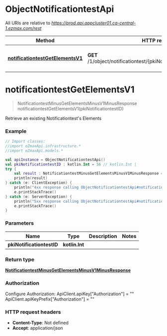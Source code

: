 # ObjectNotificationtestApi

All URIs are relative to *https://prod.api.appcluster01.ca-central-1.ezmax.com/rest*

Method | HTTP request | Description
------------- | ------------- | -------------
[**notificationtestGetElementsV1**](ObjectNotificationtestApi.md#notificationtestGetElementsV1) | **GET** /1/object/notificationtest/{pkiNotificationtestID}/getElements | Retrieve an existing Notificationtest&#39;s Elements


<a id="notificationtestGetElementsV1"></a>
# **notificationtestGetElementsV1**
> NotificationtestMinusGetElementsMinusV1MinusResponse notificationtestGetElementsV1(pkiNotificationtestID)

Retrieve an existing Notificationtest&#39;s Elements



### Example
```kotlin
// Import classes:
//import eZmaxApi.infrastructure.*
//import eZmaxApi.models.*

val apiInstance = ObjectNotificationtestApi()
val pkiNotificationtestID : kotlin.Int = 56 // kotlin.Int | 
try {
    val result : NotificationtestMinusGetElementsMinusV1MinusResponse = apiInstance.notificationtestGetElementsV1(pkiNotificationtestID)
    println(result)
} catch (e: ClientException) {
    println("4xx response calling ObjectNotificationtestApi#notificationtestGetElementsV1")
    e.printStackTrace()
} catch (e: ServerException) {
    println("5xx response calling ObjectNotificationtestApi#notificationtestGetElementsV1")
    e.printStackTrace()
}
```

### Parameters

Name | Type | Description  | Notes
------------- | ------------- | ------------- | -------------
 **pkiNotificationtestID** | **kotlin.Int**|  |

### Return type

[**NotificationtestMinusGetElementsMinusV1MinusResponse**](NotificationtestMinusGetElementsMinusV1MinusResponse.md)

### Authorization


Configure Authorization:
    ApiClient.apiKey["Authorization"] = ""
    ApiClient.apiKeyPrefix["Authorization"] = ""

### HTTP request headers

 - **Content-Type**: Not defined
 - **Accept**: application/json

